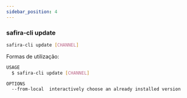 ```yaml
---
sidebar_position: 4
---
```


### safira-cli update

```bash 
safira-cli update [CHANNEL]
```

Formas de utilização:

```bash 
USAGE
  $ safira-cli update [CHANNEL]

OPTIONS
  --from-local  interactively choose an already installed version

```